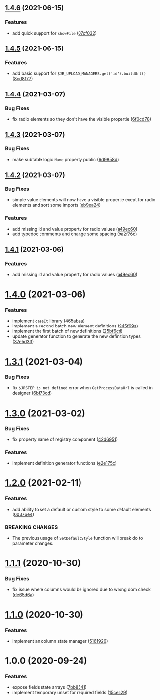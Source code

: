 ## [1.4.6](https://github.com/dkanehl/syn-workflow-base/compare/v1.4.5...v1.4.6) (2021-06-15)


### Features

* add quick support for `showFile` ([07cf032](https://github.com/dkanehl/syn-workflow-base/commit/07cf032bb0cbb92d88484db5de0fa0ce7802a31a))



## [1.4.5](https://github.com/dkanehl/syn-workflow-base/compare/v1.4.4...v1.4.5) (2021-06-15)


### Features

* add basic support for `$JR_UPLOAD_MANAGERS.get('id').buildUrl()` ([8cd8f77](https://github.com/dkanehl/syn-workflow-base/commit/8cd8f77e9dc7ca1d4553b4be3b54529e6ccac715))



## [1.4.4](https://github.com/dkanehl/syn-workflow-base/compare/v1.4.3...v1.4.4) (2021-03-07)


### Bug Fixes

* fix radio elements so they don't have the visible propertie ([6f0cd78](https://github.com/dkanehl/syn-workflow-base/commit/6f0cd7870e609321fa61a221416faf31da1b6352))



## [1.4.3](https://github.com/dkanehl/syn-workflow-base/compare/v1.4.2...v1.4.3) (2021-03-07)


### Bug Fixes

* make subtable logic `Name` property public ([6d9858d](https://github.com/dkanehl/syn-workflow-base/commit/6d9858df2aa263140e66bc5136d7341791b8b723))



## [1.4.2](https://github.com/dkanehl/syn-workflow-base/compare/v1.4.0...v1.4.2) (2021-03-07)


### Bug Fixes

* simple value elements will now have a visible propertie exept for radio elements and sort some imports ([eb9ea24](https://github.com/dkanehl/syn-workflow-base/commit/eb9ea24cf8e7ee81e02b6d8614a0ccacc7537c2b))


### Features

* add missing id and value property for radio values ([a49ec60](https://github.com/dkanehl/syn-workflow-base/commit/a49ec600e1267f311a89e1786262094de88eb8a1))
* add typedoc comments and change some spacing ([9a2f76c](https://github.com/dkanehl/syn-workflow-base/commit/9a2f76c93edb621ab683de16310a38fc192dfc52))



## [1.4.1](https://github.com/dkanehl/syn-workflow-base/compare/v1.4.0...v1.4.1) (2021-03-06)


### Features

* add missing id and value property for radio values ([a49ec60](https://github.com/dkanehl/syn-workflow-base/commit/a49ec600e1267f311a89e1786262094de88eb8a1))



# [1.4.0](https://github.com/dkanehl/syn-workflow-base/compare/v1.3.1...v1.4.0) (2021-03-06)


### Features

* implement `caseIt` library ([465abaa](https://github.com/dkanehl/syn-workflow-base/commit/465abaadebc912d7d9f68a62f24e2ed4b2951850))
* implement a second batch new element definitions ([945f69a](https://github.com/dkanehl/syn-workflow-base/commit/945f69a1a87e3c4d40e5a62f4c9a8b4f3913c2aa))
* implement the first batch of new definitions ([25bf6cd](https://github.com/dkanehl/syn-workflow-base/commit/25bf6cd606f3b04ac326012848b639cbcdd1372b))
* update generator function to generate the new definition types ([37e5d33](https://github.com/dkanehl/syn-workflow-base/commit/37e5d330a88468dd29dc24638217befceab084f3))



# [1.3.1](https://github.com/dkanehl/syn-workflow-base/compare/v1.3.0...v1.3.1) (2021-03-04)


### Bug Fixes

* fix `$JRSTEP is not defined` error when `GetProcessDataUrl` is called in designer ([6bf73cd](https://github.com/dkanehl/syn-workflow-base/commit/6bf73cd63674aeb77a21a99828a9082e02e5dd4f))



# [1.3.0](https://github.com/dkanehl/syn-workflow-base/compare/v1.2.0...v1.3.0) (2021-03-02)


### Bug Fixes

* fix property name of registry component ([42d6951](https://github.com/dkanehl/syn-workflow-base/commit/42d6951324282a52c54c225e623e75f8d74b1b9c))


### Features

* implement definition generator functions ([e2e175c](https://github.com/dkanehl/syn-workflow-base/commit/e2e175c6b0b9717d4723d3ffc6c8e77202361c64))



# [1.2.0](https://github.com/dkanehl/syn-workflow-base/compare/v1.1.6...v1.2.0) (2021-02-11)

### Features

* add ability to set a default or custom style to some default elements ([6d376e4](https://github.com/dkanehl/syn-workflow-base/commit/6d376e4eac90e10bedd7d85076ed7b9ea3af4ca0))


### BREAKING CHANGES

* The previous usage of `SetDefaultStyle` function will break do to parameter changes.



# [1.1.1](https://github.com/dkanehl/syn-workflow-base/compare/v1.1.0...v1.1.1) (2020-10-30)


### Bug Fixes

* fix issue where columns would be ignored due to wrong dom check ([de65d6a](https://github.com/dkanehl/syn-workflow-base/commit/de65d6a5d7012e160a8701f01ef6be30048a1893))




# [1.1.0](https://github.com/dkanehl/syn-workflow-base/compare/v1.0.0...v1.1.0) (2020-10-30)


### Features

* implement an column state manager ([5161926](https://github.com/dkanehl/syn-workflow-base/commit/5161926a1983c311facfcceff6557d91d2bfbff3))



# 1.0.0 (2020-09-24)


### Features

* expose fields state arrays ([7bb8541](https://github.com/dkanehl/syn-workflow-base/commit/7bb8541d9477e862761d472da7f81e75d5dffe4d))
* implement temporary unset for required fields ([15cea29](https://github.com/dkanehl/syn-workflow-base/commit/15cea297fcce35c5ff8ad5f457ecad2bd5b3309d))




